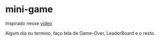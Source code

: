 # mini-game 
Inspirado nesse <a href=https://youtu.be/r9buAwVBDhA>video</a>

Algum dia eu termino, faço tela de Game-Over, LeaderBoard e o resto.
